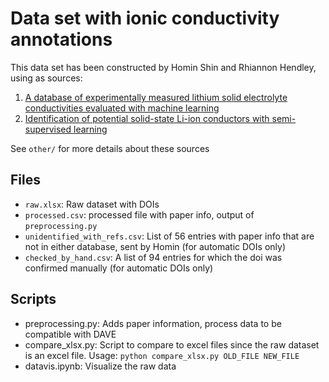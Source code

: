 # Data set with ionic conductivity annotations

This data set has been constructed by Homin Shin and Rhiannon Hendley, using as sources:

1. [A database of experimentally measured lithium solid electrolyte conductivities evaluated with machine learning](https://www.nature.com/articles/s41524-022-00951-z) 
2. [Identification of potential solid-state Li-ion conductors with semi-supervised learning](https://pubs.rsc.org/en/content/articlelanding/2023/ee/d2ee03499a)

See `other/` for more details about these sources

## Files

- `raw.xlsx`: Raw dataset with DOIs
- `processed.csv`: processed file with paper info, output of `preprocessing.py`
- `unidentified_with_refs.csv`: List of 56 entries with paper info that are not in either database, sent by Homin (for automatic DOIs only)
- `checked_by_hand.csv`: A list of 94 entries for which the doi was confirmed manually (for automatic DOIs only)

## Scripts
- preprocessing.py: Adds paper information, process data to be compatible with DAVE
- compare_xlsx.py: Script to compare to excel files since the raw dataset is an excel file. Usage: `python compare_xlsx.py OLD_FILE NEW_FILE`
- datavis.ipynb: Visualize the raw data